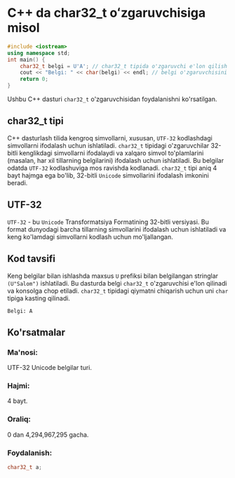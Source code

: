 # C++ da char32_t oʻzgaruvchisiga misol
```cpp
#include <iostream>
using namespace std;
int main() {
    char32_t belgi = U'A'; // char32_t tipida o'zgaruvchi e'lon qilish
    cout << "Belgi: " << char(belgi) << endl; // belgi o'zgaruvchisini chop etish
    return 0;
}

```
Ushbu C++ dasturi `char32_t` o'zgaruvchisidan foydalanishni ko'rsatilgan.
## char32_t tipi
C++ dasturlash tilida kengroq simvollarni, xususan, `UTF-32` kodlashdagi simvollarni ifodalash uchun ishlatiladi. 
`char32_t` tipidagi o'zgaruvchilar 32-bitli kenglikdagi simvollarni ifodalaydi va xalqaro simvol to'plamlarini (masalan, har xil tillarning belgilarini) ifodalash uchun ishlatiladi. 
Bu belgilar odatda `UTF-32` kodlashuviga mos ravishda kodlanadi.
`char32_t` tipi aniq 4 bayt hajmga ega bo'lib, 32-bitli `Unicode` simvollarini ifodalash imkonini beradi.
## UTF-32
`UTF-32` - bu `Unicode` Transformatsiya Formatining 32-bitli versiyasi. 
Bu format dunyodagi barcha tillarning simvollarini ifodalash uchun ishlatiladi va keng ko'lamdagi simvollarni kodlash uchun mo'ljallangan.
## Kod tavsifi
Keng belgilar bilan ishlashda maxsus `U` prefiksi bilan belgilangan stringlar `(U"Salom")` ishlatiladi. 
Bu dasturda belgi `char32_t` o'zgaruvchisi e'lon qilinadi va konsolga chop etiladi.
`char32_t` tipidagi qiymatni chiqarish uchun uni `char` tipiga kasting qilinadi.
```console
Belgi: A 
```
## Ko'rsatmalar
### Ma'nosi:
UTF-32 Unicode belgilar turi.
### Hajmi:
4 bayt.
### Oraliq:
0 dan 4,294,967,295 gacha.
### Foydalanish:
```cpp
char32_t a;
```
